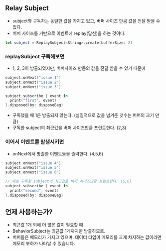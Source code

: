 ## Relay Subject

- subject와 구독자는 동일한 값을 가지고 있고, 버퍼 사이즈 만큼 값을 전달 받을 수 있다.
- 버퍼 사이즈를 기반으로 이벤트에 replay(답신)을 하는 것이다.

```swift
let subject = ReplaySubject<String>.create(bufferSize: 2)
```

### replaySubject 구독해보면
- 1, 2, 3이 방출되었지만, 버퍼사이즈 만큼의 값을 전달 받을 수 있기 때문에
```swift
subject.onNext("issue 1")
subject.onNext("issue 2")
subject.onNext("issue 3")

subject.subscribe { event in
  print("first", event)
}.disposed(by: disposeBag)
```
- 구독했을 때 1은 방출되지 않는다. (실질적으로 값을 넘겨준 갯수는 버퍼의 크기 만큼)
- 구독한 subject의 최근값을 버퍼 사이즈만큼 프린트한다. (2,3)

### 이어서 이벤트를 발생시키면
- onNext에서 방출한 이벤트들을 출력한다. (4,5,6)
```swift
subject.onNext("issue 4")
subject.onNext("issue 5")
subject.onNext("issue 6")

// 새로 구독한 subject의 최근값을 버퍼 사이즈만큼 프린트한다. (5,6)
subject.subscribe { event in
  print("second", event)
}.disposed(by: disposeBag)
```

## 언제 사용하는가?
 - 최근값 1개 외에 더 많은 값이 필요할 때
 - BehaviorSubject는 최근값 1개까지만 방출하므로.
 - 버퍼들은 메모리가 가지고 있으며, 데이터 타입이 메모리를 크게 차지하는 값이라면 메모리 부하가 나타날 수 있습니다.
